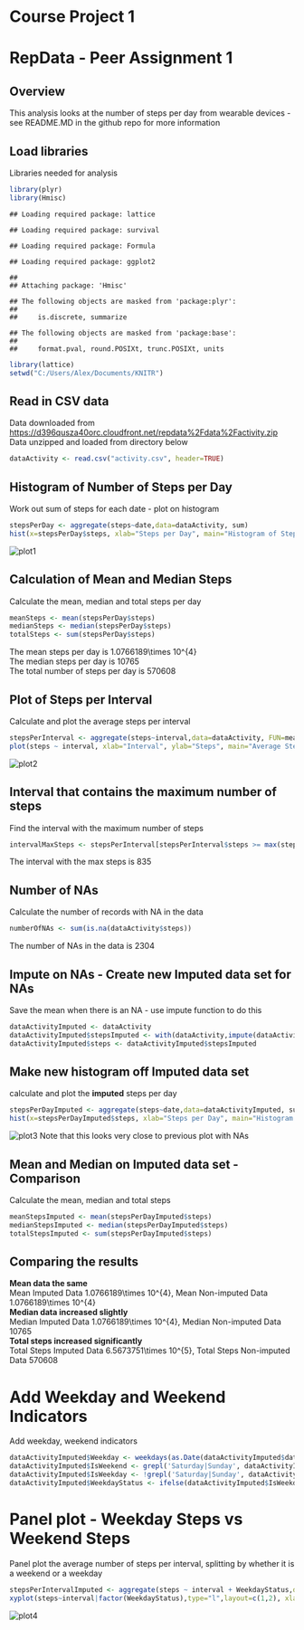 # Course Project 1

# RepData - Peer Assignment 1

## Overview
This analysis looks at the number of steps per day from wearable devices - see README.MD in the github repo for more information  

## Load libraries

Libraries needed for analysis  


```r
library(plyr)
library(Hmisc)
```

```
## Loading required package: lattice
```

```
## Loading required package: survival
```

```
## Loading required package: Formula
```

```
## Loading required package: ggplot2
```

```
## 
## Attaching package: 'Hmisc'
```

```
## The following objects are masked from 'package:plyr':
## 
##     is.discrete, summarize
```

```
## The following objects are masked from 'package:base':
## 
##     format.pval, round.POSIXt, trunc.POSIXt, units
```

```r
library(lattice)
setwd("C:/Users/Alex/Documents/KNITR")
```

## Read in CSV data

Data downloaded from https://d396qusza40orc.cloudfront.net/repdata%2Fdata%2Factivity.zip  
Data unzipped and loaded from directory below  


```r
dataActivity <- read.csv("activity.csv", header=TRUE)
```

## Histogram of Number of Steps per Day

Work out sum of steps for each date - plot on histogram  


```r
stepsPerDay <- aggregate(steps~date,data=dataActivity, sum)
hist(x=stepsPerDay$steps, xlab="Steps per Day", main="Histogram of Steps per Day")
```

![plot1](figure/stepsperday-1.png)<!-- -->

## Calculation of Mean and Median Steps

Calculate the mean, median and total steps per day  


```r
meanSteps <- mean(stepsPerDay$steps)
medianSteps <- median(stepsPerDay$steps)
totalSteps <- sum(stepsPerDay$steps)
```
The mean steps per day is 1.0766189\times 10^{4}  
The median steps per day is 10765  
The total number of steps per day is 570608  

## Plot of Steps per Interval  

Calculate and plot the average steps per interval  


```r
stepsPerInterval <- aggregate(steps~interval,data=dataActivity, FUN=mean)
plot(steps ~ interval, xlab="Interval", ylab="Steps", main="Average Steps per Interval", data=stepsPerInterval, type="l")
```

![plot2](figure/stepsperinterval-1.png)<!-- -->

## Interval that contains the maximum number of steps  

Find the interval with the maximum number of steps  


```r
intervalMaxSteps <- stepsPerInterval[stepsPerInterval$steps >= max(stepsPerInterval$steps), 1]
```
The interval with the max steps is 835

## Number of NAs  

Calculate the number of records with NA in the data  


```r
numberOfNAs <- sum(is.na(dataActivity$steps))
```
The number of NAs in the data is 2304

## Impute on NAs - Create new Imputed data set for NAs

Save the mean when there is an NA - use impute function to do this


```r
dataActivityImputed <- dataActivity
dataActivityImputed$stepsImputed <- with(dataActivity,impute(dataActivity$steps, mean))
dataActivityImputed$steps <- dataActivityImputed$stepsImputed
```

## Make new histogram off Imputed data set

calculate and plot the __imputed__ steps per day


```r
stepsPerDayImputed <- aggregate(steps~date,data=dataActivityImputed, sum)
hist(x=stepsPerDayImputed$steps, xlab="Steps per Day", main="Histogram of Steps per Day, with Imputed Values")
```

![plot3](figure/stepsperdayimpute-1.png)<!-- -->
Note that this looks very close to previous plot with NAs

## Mean and Median on Imputed data set - Comparison

Calculate the mean, median and total steps


```r
meanStepsImputed <- mean(stepsPerDayImputed$steps)
medianStepsImputed <- median(stepsPerDayImputed$steps)
totalStepsImputed <- sum(stepsPerDayImputed$steps)
```

## Comparing the results  
__Mean data the same__  
Mean Imputed Data 1.0766189\times 10^{4}, Mean Non-imputed Data 1.0766189\times 10^{4}  
__Median data increased slightly__  
Median Imputed Data 1.0766189\times 10^{4}, Median Non-imputed Data 10765  
__Total steps increased significantly__  
Total Steps Imputed Data 6.5673751\times 10^{5}, Total Steps Non-imputed Data 570608  


# Add Weekday and Weekend Indicators

Add weekday, weekend indicators


```r
dataActivityImputed$Weekday <- weekdays(as.Date(dataActivityImputed$date))
dataActivityImputed$IsWeekend <- grepl('Saturday|Sunday', dataActivityImputed$Weekday)
dataActivityImputed$IsWeekday <- !grepl('Saturday|Sunday', dataActivityImputed$Weekday)
dataActivityImputed$WeekdayStatus <- ifelse(dataActivityImputed$IsWeekday==TRUE,"weekday","weekend")
```

# Panel plot - Weekday Steps vs Weekend Steps
Panel plot the average number of steps per interval, splitting by whether it is a weekend or a weekday  


```r
stepsPerIntervalImputed <- aggregate(steps ~ interval + WeekdayStatus,data=dataActivityImputed, FUN=sum)
xyplot(steps~interval|factor(WeekdayStatus),type="l",layout=c(1,2), xlab="Interval",ylab="Number of Steps", data=stepsPerIntervalImputed)
```

![plot4](figure/weekdaysteps-1.png)<!-- -->

